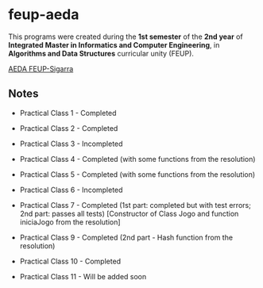 # feup-aeda
 
This programs were created during the **1st semester** of the **2nd year** of **Integrated Master in Informatics and Computer Engineering**, in **Algorithms and Data Structures** curricular unity (FEUP).

[AEDA FEUP-Sigarra](https://sigarra.up.pt/feup/pt/ucurr_geral.ficha_uc_view?pv_ocorrencia_id=368697 "Curricular Unity Homepage")

## Notes

* Practical Class 1 - Completed

* Practical Class 2 - Completed

* Practical Class 3 - Incompleted

* Practical Class 4 - Completed (with some functions from the resolution) 

* Practical Class 5 - Completed (with some functions from the resolution)

* Practical Class 6 - Incompleted

* Practical Class 7 - Completed (1st part: completed but with test errors; 2nd part: passes all tests)
[Constructor of Class Jogo and function iniciaJogo from the resolution]

* Practical Class 9 - Completed (2nd part - Hash function from the resolution)

* Practical Class 10 - Completed

* Practical Class 11 - Will be added soon
